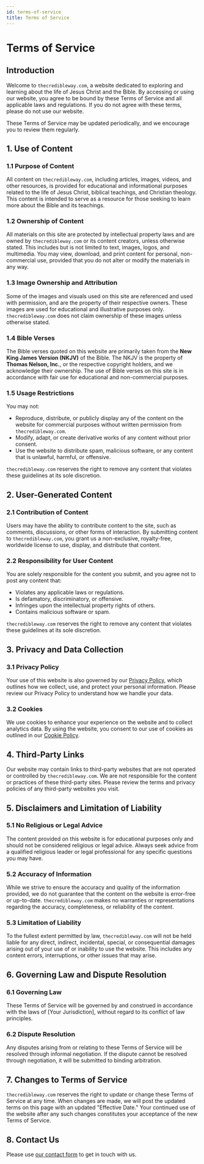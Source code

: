 ```yaml
---
id: terms-of-service
title: Terms of Service
---
```


# Terms of Service

## Introduction
Welcome to `thecredibleway.com`, a website dedicated to exploring and learning about the life of Jesus Christ and the Bible. By accessing or using our website, you agree to be bound by these Terms of Service and all applicable laws and regulations. If you do not agree with these terms, please do not use our website.

These Terms of Service may be updated periodically, and we encourage you to review them regularly.

## 1. Use of Content

### 1.1 Purpose of Content
All content on `thecredibleway.com`, including articles, images, videos, and other resources, is provided for educational and informational purposes related to the life of Jesus Christ, biblical teachings, and Christian theology. This content is intended to serve as a resource for those seeking to learn more about the Bible and its teachings.

### 1.2 Ownership of Content
All materials on this site are protected by intellectual property laws and are owned by `thecredibleway.com` or its content creators, unless otherwise stated. This includes but is not limited to text, images, logos, and multimedia. You may view, download, and print content for personal, non-commercial use, provided that you do not alter or modify the materials in any way.

### 1.3 Image Ownership and Attribution
Some of the images and visuals used on this site are referenced and used with permission, and are the property of their respective owners. These images are used for educational and illustrative purposes only. `thecredibleway.com` does not claim ownership of these images unless otherwise stated.

### 1.4 Bible Verses
The Bible verses quoted on this website are primarily taken from the **New King James Version (NKJV)** of the Bible. The NKJV is the property of **Thomas Nelson, Inc.**, or the respective copyright holders, and we acknowledge their ownership. The use of Bible verses on this site is in accordance with fair use for educational and non-commercial purposes.

### 1.5 Usage Restrictions
You may not:
- Reproduce, distribute, or publicly display any of the content on the website for commercial purposes without written permission from `thecredibleway.com`.
- Modify, adapt, or create derivative works of any content without prior consent.
- Use the website to distribute spam, malicious software, or any content that is unlawful, harmful, or offensive.

`thecredibleway.com` reserves the right to remove any content that violates these guidelines at its sole discretion.

## 2. User-Generated Content

### 2.1 Contribution of Content
Users may have the ability to contribute content to the site, such as comments, discussions, or other forms of interaction. By submitting content to `thecredibleway.com`, you grant us a non-exclusive, royalty-free, worldwide license to use, display, and distribute that content.

### 2.2 Responsibility for User Content
You are solely responsible for the content you submit, and you agree not to post any content that:
- Violates any applicable laws or regulations.
- Is defamatory, discriminatory, or offensive.
- Infringes upon the intellectual property rights of others.
- Contains malicious software or spam.

`thecredibleway.com` reserves the right to remove any content that violates these guidelines at its sole discretion.

## 3. Privacy and Data Collection

### 3.1 Privacy Policy
Your use of this website is also governed by our [Privacy Policy](./privacy-policy.md), which outlines how we collect, use, and protect your personal information. Please review our Privacy Policy to understand how we handle your data.

### 3.2 Cookies
We use cookies to enhance your experience on the website and to collect analytics data. By using the website, you consent to our use of cookies as outlined in our [Cookie Policy](./cookie-policy.md).

## 4. Third-Party Links

Our website may contain links to third-party websites that are not operated or controlled by `thecredibleway.com`. We are not responsible for the content or practices of these third-party sites. Please review the terms and privacy policies of any third-party websites you visit.

## 5. Disclaimers and Limitation of Liability

### 5.1 No Religious or Legal Advice
The content provided on this website is for educational purposes only and should not be considered religious or legal advice. Always seek advice from a qualified religious leader or legal professional for any specific questions you may have.

### 5.2 Accuracy of Information
While we strive to ensure the accuracy and quality of the information provided, we do not guarantee that the content on the website is error-free or up-to-date. `thecredibleway.com` makes no warranties or representations regarding the accuracy, completeness, or reliability of the content.

### 5.3 Limitation of Liability
To the fullest extent permitted by law, `thecredibleway.com` will not be held liable for any direct, indirect, incidental, special, or consequential damages arising out of your use of or inability to use the website. This includes any content errors, interruptions, or other issues that may arise.

## 6. Governing Law and Dispute Resolution

### 6.1 Governing Law
These Terms of Service will be governed by and construed in accordance with the laws of [Your Jurisdiction], without regard to its conflict of law principles.

### 6.2 Dispute Resolution
Any disputes arising from or relating to these Terms of Service will be resolved through informal negotiation. If the dispute cannot be resolved through negotiation, it will be submitted to binding arbitration.

## 7. Changes to Terms of Service

`thecredibleway.com` reserves the right to update or change these Terms of Service at any time. When changes are made, we will post the updated terms on this page with an updated "Effective Date." Your continued use of the website after any such changes constitutes your acceptance of the new Terms of Service.


## 8. Contact Us

Please use [our contact form](https://forms.gle/9998BFshxpr7bw1E7) to get in touch with us.
